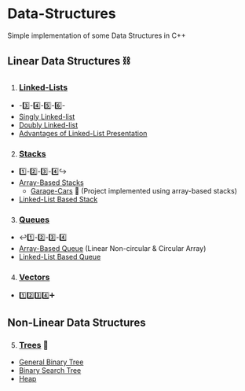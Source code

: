 # Data-Structures
Simple implementation of some Data Structures in C++

## Linear Data Structures :chains:

1.  ### [Linked-Lists](https://github.com/abdel-elsayed/Data-Structures/tree/master/Linked%20List)
   - -:three:-:four:-:five:-:six:-
   - [Singly Linked-list](https://github.com/abdel-elsayed/Data-Structures/tree/master/Linked%20List/Doubly%20Linked%20list)
   - [Doubly Linked-list](https://github.com/abdel-elsayed/Data-Structures/tree/master/Linked%20List/Singly%20linked%20List)
   - [Advantages of Linked-List Presentation](https://github.com/abdel-elsayed/Data-Structures/blob/master/Linked%20List/Advantages%20of%20Linked%20Lists.pptx)

2. ### [Stacks](https://github.com/abdel-elsayed/Data-Structures/tree/master/Stacks)  
  - :one:-:two:-:three:-:four::arrow_right_hook:
  - [Array-Based Stacks](https://github.com/abdel-elsayed/Data-Structures/tree/master/Stacks/Array-based%20stack)
    - [Garage-Cars](https://github.com/abdel-elsayed/GarageCars) :car: (Project implemented using array-based stacks)
  - [Linked-List Based Stack](https://github.com/abdel-elsayed/Data-Structures/tree/master/Stacks/Linked-list%20based)
    
  
3. ### [Queues](https://github.com/abdel-elsayed/Data-Structures/tree/master/Queues)
  - :leftwards_arrow_with_hook::one:-:two:-:three:-:four:
  - [Array-Based Queue](https://github.com/abdel-elsayed/Data-Structures/tree/master/Queues/Array-based%20Queues) (Linear Non-circular & Circular Array)
  - [Linked-List Based Queue](https://github.com/abdel-elsayed/Data-Structures/tree/master/Queues/Linked-list%20Queues)

4. ### [Vectors](https://github.com/abdel-elsayed/Data-Structures/tree/master/Vectors)  
  - :one::two::three::four::heavy_plus_sign:

## Non-Linear Data Structures
 5. ### [Trees](https://github.com/abdel-elsayed/Data-Structures/tree/master/Tree) :evergreen_tree:
   - [General Binary Tree](https://github.com/abdel-elsayed/Data-Structures/tree/master/Tree/General%20Binary%20tree)
   - [Binary Search Tree](https://github.com/abdel-elsayed/Data-Structures/tree/master/Tree/Binary%20Search%20Tree)
   - [Heap](https://github.com/abdel-elsayed/Data-Structures/tree/master/Tree/Heap)
